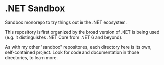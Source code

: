 # .NET Sandbox

Sandbox monorepo to try things out in the .NET ecosystem.

This repository is first organized by the broad version of .NET is being used
(e.g. it distinguishes .NET Core from .NET 6 and beyond).

As with my other "sandbox" repositories, each directory here is its own,
self-contained project.  Look for code and documentation in those directories,
to learn more.
